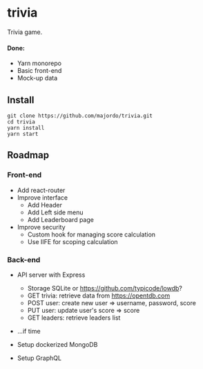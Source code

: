 # trivia
Trivia game.



#### Done:
- Yarn monorepo
- Basic front-end
- Mock-up data

## Install
    git clone https://github.com/majordo/trivia.git
    cd trivia
    yarn install
    yarn start
    
## Roadmap

### Front-end  

- Add react-router 
- Improve interface
    - Add Header
    - Add Left side menu
    - Add Leaderboard page
- Improve security
    - Custom hook for managing score calculation
    - Use IIFE for scoping calculation


### Back-end  
- API server with Express
    - Storage SQLite or https://github.com/typicode/lowdb?
    - GET trivia: retrieve data from https://opentdb.com
    - POST user: create new user => username, password, score 
    - PUT user: update user's score => score
    - GET leaders: retrieve leaders list

- ...if time
- Setup dockerized MongoDB
- Setup GraphQL